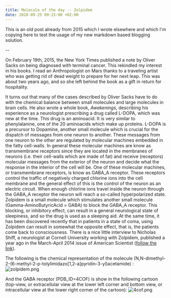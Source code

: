 ```yaml
---
title: Molecule of the day -- Zolpidem
date: 2018-09-25 09:15:00 +02:00
---
```


This is an old post already from 2015 which I wrote elsewhere and which I'm copying here to test the usage of my new markdown based blogging solution.

--

On February 19th, 2015, the New York Times published a note by Oliver Sacks on being diagnosed with terminal cancer. This rekindled my interest in his books. I read an Anthropologist on Mars thanks to a traveling artist who was getting rid of dead weight to prepare for her next leap. This was about two years ago, and so she left behind the book as a gift in return for hospitality. 

It turns out that many of the cases described by Oliver Sacks have to do with the chemical balance between small molecules and large molecules in brain cells. He also wrote a whole book, *Awakenings*, describing his experience as a neurologist prescribing a drug called L-DOPA, which was new at the time. This drug is an aminoacid. It is very similar to phenylalanine, one of the 20 aminoacids which make up proteins. L-DOPA is a precursor to Dopamine, another small molecule which is crucial for the dispatch of messages from one neuron to another. These messages from one neuron to the other are regulated by molecular machines embedded in the fatty cell-walls. In general these molecular machines are know as transmembrane receptors since they are located in the membranes of neurons (i.e. their cell-walls which are made of fat) and receive (receptors) molecular messages from the exterior of the neuron and decide what the response in the interior of the cell will be. One of these molecular machines, or transmembrane receptors, is know as GABA_A receptor. These receptors control the traffic of negatively charged chlorine ions into the cell membrane and the general effect of this is the control of the neuron as an electric circuit. When enough chlorine ions travel inside the neuron through the GABA_A receptor the neuron will reach a so-called hyperpolarized state. Zolpidem is a small molecule which stimulates another small molecule (Gamma-AminoButyricAcid = GABA) to block the GABA_A receptor. This blocking, or inhibitory effect, can result in a general neurological state of sleepiness, and so the drug is used as a sleeping aid. At the same time, it has been discovered recently that in patients in a state of coma, using Zolpidem can result in somewhat the opposite effect, that is, the patients come back to consciousness. There is a nice little interview to Nicholas Shiff, a neurologist at Cornell University working with Zolpidem, published a year ago in the March-April 2014 issue of American Scientist ([follow the link](http://www.americanscientist.org/issues/pub/exploring-the-unconscious-brain)). 

The following is the chemical representation of the molecule (N,N-dimethyl-2-(6-methyl-2-p-tolylimidazo[1,2-a]pyridin-3-yl)acetamide) :
![zolpidem.png](/uploads/zolpidem.png)

And the GABA receptor (PDB_ID=4COF) is show in the following cartoon (top-view, or extracellular view at the lower left corner and bottom view, or intracellular view at the lower right corner of the cartoon):
![4cof.png](/uploads/4cof.png)